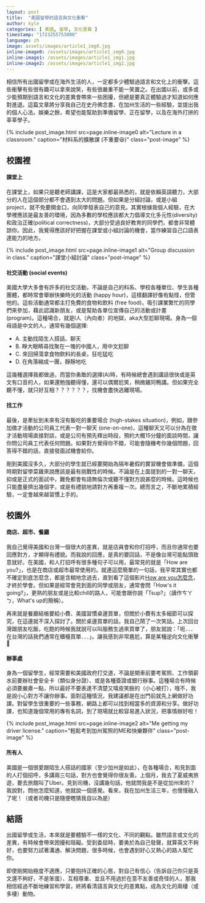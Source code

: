 ```yaml
---
layout: post
title:  "美國留學的語言與文化衝擊"
author: kyle
categories: [ 美國, 留學, 文化差異 ]
timestamp: "1723255753000"
language: zh
image: assets/images/article1_img0.jpg
inline-image0: /assets/images/article1_img0.jpg
inline-image1: /assets/images/article1_img1.jpg
inline-image2: /assets/images/article1_img2.jpg
---
```


相信所有出國留學或在海外生活的人，一定都多少體驗過語言和文化上的衝擊。這些衝擊有些很有趣可以拿來說笑，有些很嚴重不能一笑置之。在出國以前，或多或少能預期到語言和文化的差異會帶來一些困擾，但總是要真正體驗過才知道如何應對進退。這篇文章將分享我自己在史丹佛念書、在加州生活的一些經驗，並提出我的個人心法。娛樂之餘，希望也能幫助到準備留學、正在留學，以及在海外打拼的莘莘學子。

{% include post_image.html src=page.inline-image0 alt="Lecture in a classroom." caption="材料系的擴散課 (不重要😆)" class="post-image" %}

## 校園裡
#### 課堂上
在課堂上，如果只是聽老師講課，這是大家都最熟悉的，就是依賴英語聽力，大部分的人在這個部分都不會遇到太大的問題。但如果是分組討論，或是小組project，就不免要開金口，向同學發表自己的意見。其實根據我個人經驗，在大學裡應該是最友善的環境，因為多數的學校應該都大力倡導文化多元性(diversity)和政治正確(political correctness)，大部分受過良好教育的同學們，都會非常體諒你。因此，我覺得應該好好把握在課堂或小組討論的機會，當作練習自己口語表達能力的地方。

{% include post_image.html src=page.inline-image1 alt="Group discussion in class." caption="課堂小組討論" class="post-image" %}

#### 社交活動 (social events)
美國大學大多會有許多的社交活動，不論是自己的科系、學校各種單位、學生各種團體，都時常會舉辦快樂時光的活動 (happy hour)，這樣翻譯好像有點怪，但管他的。這些活動通常都主打免費的食物和飲料 (free food)，吸引課業繁忙的同學們來參加，藉此認識新朋友，或是幫助各單位宣傳自己的活動或計畫 (program)。這種場合，就是I人（內向者）的地獄，aka大型尬聊現場。身為一個母語是中文的人，通常有幾個選擇:

+ A. 主動找陌生人搭話、聊天
+ B. 睜大眼睛尋找聚在一塊的中國人，用中文尬聊
+ C. 來回掃蕩拿食物飲料的長桌，狂吃猛吃
+ D. 在角落縮成一團，靜靜地吃

這幾種選擇我都做過，而當你勇敢的選擇(A)時，有時候總會遇到講話很快或是英文有口音的人，如果還勉強聽得懂，還可以偶爾尬笑，稍微雞同鴨講。但如果完全聽不懂，就只好互相？？？？？？，找機會盡快逃離現場。

#### 找工作
最後，是牽扯到未來有沒有飯吃的重要場合 (high-stakes situation)，例如，跟參加徵才活動的公司員工代表一對一聊天 (one-on-one)，這種聊天又可以分為在徵才活動現場直接對談，或是公司有預先釋出時段，預約大概15分鐘的面談時間，讓你問公司員工代表任何問題。如果對方覺得你不錯，可能會隨機考你幾個問題，回答得不錯的話，直接發面試機會給你。

剛到美國沒多久，大部分的學生就已經要開始為隔年暑假的實習機會做準備，這個時期對留學菜雞來說應該是最有挑戰性的時候。不論是在上面提到的一對一聊天，抑或是正式的面試中，難免都會有語無倫次或聽不懂對方說甚麼的時候。這時候也只能盡量擠出幾個字，或是有禮貌地請對方再重複一次。總而言之，不斷地累積經驗，一定會越來越習慣上手的。

## 校園外
#### 商店、超市、餐廳
我自己覺得美國和台灣一個很大的差異，就是店員會和你打招呼，而且你通常也要回應對方，才顯得有禮貌。而我說的回應，是真的要回話，不是像台灣可能點頭致意就好。在美國，和人打招呼有很多種句子可以用，最常見的就是「How are you?」，也是在商店或超市最常使用的。就連這麼簡單的一句話，我平常其實也都不確定到底怎麼念，都是含糊地念過去，直到看了這個影片[How are you怎麼念](https://www.youtube.com/watch?v=fWB8Dbel4i8)，才終於學會。但如果是經常會見到面的同學或朋友，通常會問「How's it going?」，更熟的朋友或是比較chill的路人，可能會跟你說「Tsup?」（讀作ㄘㄚㄅ，What's up的簡稱）。

再來就是餐廳結帳要給小費、美國習慣桌邊買單，但關於小費有太多細節可以探究，在這邊就不深入探討了。關於桌邊買單的話，我自己鬧了一次笑話。上次回台灣跟朋友吃飯，吃飽的時候我就說可以叫服務生過來買單了，朋友就說：「呃．．．在台灣的話我們通常在櫃檯買單．．．」。讓我感到非常尷尬，算是某種逆向文化衝擊 🙂

#### 辦事處
身為一個留學生，經常需要和美國政府打交道，不論是開車前要考駕照、工作領薪水前要辦社會安全卡（類似身分證）、或是各種簽證或銀行辦事。這種場合有時候必須要嚴肅一點，所以最好不要表達不清楚又嘻皮笑臉的（小心被打），哦不，我是說小心對方不讓你辦事。面對這種情況，我建議都是在出門前就先上網做好功課。對留學生很重要的一些事務，網路上都可以找到相當多的資源和分享。做好功課，也知道幾個常用的專有名詞，到了現場就比較容易進入狀況，把事情辦好啦！

{% include post_image.html src=page.inline-image2 alt="Me getting my driver license." caption="輕鬆考到加州駕照的ME和快樂夥伴" class="post-image" %}

#### 所有人
美國是一個很愛跟陌生人搭話的國家（至少加州是如此），在各種場合，和見到面的人打個招呼，多講兩三句話，對方也會覺得你很友善。上個月，我去了夏威夷旅遊，要去旅館叫了Uber。見到司機，沒講幾句話，他就問我是不是從加州來的？我說對，問他怎麼知道，他就說一個感覺。看來，我在加州生活三年，也慢慢融入了呢！（或者司機只是隨便瞎猜我自以為是）

## 結語
出國留學或生活，本來就是要體驗不一樣的文化、不同的觀點。雖然語言或文化的差異，有時候會帶來困擾和阻礙。受到委屈時，要勇於為自己發聲，就算英文不夠好，也要努力試著溝通、解決問題，很多時候，也會遇到好心又熱心的路人幫忙你。

即使剛開始極度不適應，只要抱持正確的心態，對自己有信心（告訴自己你只是英文還不夠好，不是笨蛋）、互相尊重、並且不用過於在意不友善或奇怪的人，那我相信經過不斷地練習和學習，終將看清語言與文化的差異點，成為文化的兩棲（或多棲）動物。

